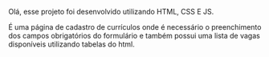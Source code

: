 Olá, esse projeto foi desenvolvido utilizando HTML, CSS E JS. 

É uma página de cadastro de currículos onde é necessário o preenchimento dos campos obrigatórios do formulário e também possui uma lista de vagas disponíveis utilizando tabelas do html.
